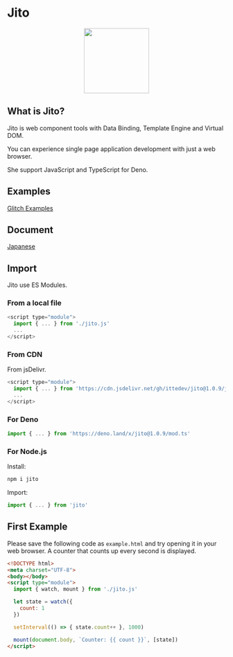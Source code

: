 # Jito

<p align="center"><img src="https://xs447853.xsrv.jp/jito.png" width="150" height="150"></p>

## What is Jito?

Jito is web component tools with Data Binding, Template Engine and Virtual DOM.

You can experience single page application development with just a web browser.

She support JavaScript and TypeScript for Deno.

## Examples

[Glitch Examples](https://glitch.com/@itte1)

## Document

[Japanese](https://zenn.dev/itte/books/5ce6aac9166aed)

## Import

Jito use ES Modules.

### From a local file

```js
<script type="module">
  import { ... } from './jito.js'
  ...
</script>
```

### From CDN

From jsDelivr.

```js
<script type="module">
  import { ... } from 'https://cdn.jsdelivr.net/gh/ittedev/jito@1.0.9/jito.js'
  ...
</script>
```

### For Deno

```ts
import { ... } from 'https://deno.land/x/jito@1.0.9/mod.ts'
```

### For Node.js

Install:

```sh
npm i jito
```

Import:

```ts
import { ... } from 'jito'
```


## First Example

Please save the following code as `example.html` and try opening it in your web browser. A counter that counts up every second is displayed.

```html
<!DOCTYPE html>
<meta charset="UTF-8">
<body></body>
<script type="module">
  import { watch, mount } from './jito.js'

  let state = watch({
    count: 1
  })

  setInterval(() => { state.count++ }, 1000)

  mount(document.body, `Counter: {{ count }}`, [state])
</script>
```
